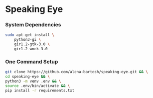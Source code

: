 # Speaking Eye

### System Dependencies
```sh
sudo apt-get install \
    python3-gi \
    gir1.2-gtk-3.0 \
    gir1.2-wnck-3.0 
```

### One Command Setup
```sh
git clone https://github.com/alena-bartosh/speaking-eye.git && \
cd speaking-eye && \
python3 -m venv .env && \
source .env/bin/activate && \
pip install -r requirements.txt
```
